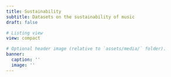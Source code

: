 ```yaml
---
title: Sustainability
subtitle: Datasets on the sustainability of music
draft: false

# Listing view
view: compact

# Optional header image (relative to `assets/media/` folder).
banner:
  caption: ''
  image: ''
---
```

